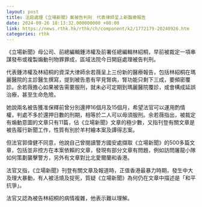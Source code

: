 ```yaml
---
layout: post
title: 法庭處理《立場新聞》案被告判刑　代表律師呈上新醫療報告
date: 2024-09-26 18:13:32.000000000 +08:00
link: https://news.rthk.hk/rthk/ch/component/k2/1772179-20240926.htm
categories: rthk
---
```


《立場新聞》母公司、前總編輯鍾沛權及前署任總編輯林紹桐，早前被裁定一項串謀發布或複製煽動刊物罪罪成，區域法院今日開庭處理被告判刑。

代表鍾沛權及林紹桐的資深大律師余若薇呈上三份新的醫療報告，包括林紹桐在瑪麗醫院的主診醫生撰寫，提到被告患有罕見腎病，腎功能只剩下三成，要頻密覆診。余若薇擔心如果被告需要服刑，就未必可定期到瑪麗醫院覆診，或會構成延誤治療，甚至生命危險。

她說兩名被告獲准保釋前曾分別還押16個月及15個月，希望法官可以運用酌情權，判處不多於還押日數的刑期，相等於二人可以毋須服刑。余若薇指出，被裁定有煽動意圖的文章只有11篇，佔《立場新聞》文章的極少數，又指刊登有關文章是被告履行新聞工作，性質有別於羊村繪本案及譚得志案。

但法官郭偉健不同意，他說自己曾閱讀警方國安處擷取《立場新聞》的500多篇文章，包括並非控方在本案依賴的文章，發現有部分文章有問題，例如訪問屠龍小隊如何策劃襲擊警方，另外有文章對比北愛爾蘭和香港。

法官又指，《立場新聞》刊登有關文章及報道時，正值香港最暴力時期，發生中大及理大暴動，有人被活燒及掟死，質疑《立場新聞》為何仍在文章中描述是「和平抗爭」。

法官又認為被告林紹桐的病情複雜，他表示難以理解。
